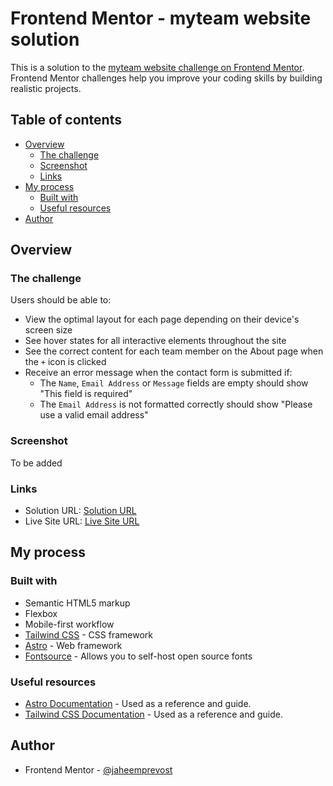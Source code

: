 # Frontend Mentor - myteam website solution

This is a solution to the [myteam website challenge on Frontend Mentor](https://www.frontendmentor.io/challenges/myteam-multipage-website-mxlEauvW). Frontend Mentor challenges help you improve your coding skills by building realistic projects.

## Table of contents

- [Overview](#overview)
  - [The challenge](#the-challenge)
  - [Screenshot](#screenshot)
  - [Links](#links)
- [My process](#my-process)
  - [Built with](#built-with)
  - [Useful resources](#useful-resources)
- [Author](#author)

## Overview

### The challenge

Users should be able to:

- View the optimal layout for each page depending on their device's screen size
- See hover states for all interactive elements throughout the site
- See the correct content for each team member on the About page when the `+` icon is clicked
- Receive an error message when the contact form is submitted if:
  - The `Name`, `Email Address` or `Message` fields are empty should show "This field is required"
  - The `Email Address` is not formatted correctly should show "Please use a valid email address"

### Screenshot

To be added

### Links

- Solution URL: [Solution URL](https://github.com/jaheemprevost/myteam-multipage-website)
- Live Site URL: [Live Site URL](https://your-live-site-url.com)

## My process

### Built with

- Semantic HTML5 markup
- Flexbox
- Mobile-first workflow
- [Tailwind CSS](https://tailwindcss.com/) - CSS framework
- [Astro](https://astro.build/) - Web framework
- [Fontsource](fontsource.org) - Allows you to self-host open source fonts

### Useful resources

- [Astro Documentation](https://docs.astro.build/en/getting-started/) - Used as a reference and guide.
- [Tailwind CSS Documentation](https://tailwindcss.com/docs/installation) - Used as a reference and guide.

## Author

- Frontend Mentor - [@jaheemprevost](https://www.frontendmentor.io/profile/jaheemprevost)
